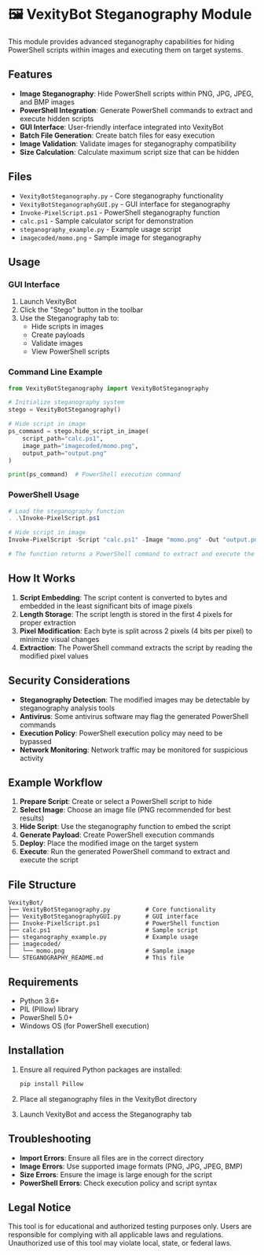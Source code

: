 # 🖼️ VexityBot Steganography Module

This module provides advanced steganography capabilities for hiding PowerShell scripts within images and executing them on target systems.

## Features

- **Image Steganography**: Hide PowerShell scripts within PNG, JPG, JPEG, and BMP images
- **PowerShell Integration**: Generate PowerShell commands to extract and execute hidden scripts
- **GUI Interface**: User-friendly interface integrated into VexityBot
- **Batch File Generation**: Create batch files for easy execution
- **Image Validation**: Validate images for steganography compatibility
- **Size Calculation**: Calculate maximum script size that can be hidden

## Files

- `VexityBotSteganography.py` - Core steganography functionality
- `VexityBotSteganographyGUI.py` - GUI interface for steganography
- `Invoke-PixelScript.ps1` - PowerShell steganography function
- `calc.ps1` - Sample calculator script for demonstration
- `steganography_example.py` - Example usage script
- `imagecoded/momo.png` - Sample image for steganography

## Usage

### GUI Interface

1. Launch VexityBot
2. Click the "Stego" button in the toolbar
3. Use the Steganography tab to:
   - Hide scripts in images
   - Create payloads
   - Validate images
   - View PowerShell scripts

### Command Line Example

```python
from VexityBotSteganography import VexityBotSteganography

# Initialize steganography system
stego = VexityBotSteganography()

# Hide script in image
ps_command = stego.hide_script_in_image(
    script_path="calc.ps1",
    image_path="imagecoded/momo.png", 
    output_path="output.png"
)

print(ps_command)  # PowerShell execution command
```

### PowerShell Usage

```powershell
# Load the steganography function
. .\Invoke-PixelScript.ps1

# Hide script in image
Invoke-PixelScript -Script "calc.ps1" -Image "momo.png" -Out "output.png"

# The function returns a PowerShell command to extract and execute the script
```

## How It Works

1. **Script Embedding**: The script content is converted to bytes and embedded in the least significant bits of image pixels
2. **Length Storage**: The script length is stored in the first 4 pixels for proper extraction
3. **Pixel Modification**: Each byte is split across 2 pixels (4 bits per pixel) to minimize visual changes
4. **Extraction**: The PowerShell command extracts the script by reading the modified pixel values

## Security Considerations

- **Steganography Detection**: The modified images may be detectable by steganography analysis tools
- **Antivirus**: Some antivirus software may flag the generated PowerShell commands
- **Execution Policy**: PowerShell execution policy may need to be bypassed
- **Network Monitoring**: Network traffic may be monitored for suspicious activity

## Example Workflow

1. **Prepare Script**: Create or select a PowerShell script to hide
2. **Select Image**: Choose an image file (PNG recommended for best results)
3. **Hide Script**: Use the steganography function to embed the script
4. **Generate Payload**: Create PowerShell execution commands
5. **Deploy**: Place the modified image on the target system
6. **Execute**: Run the generated PowerShell command to extract and execute the script

## File Structure

```
VexityBot/
├── VexityBotSteganography.py          # Core functionality
├── VexityBotSteganographyGUI.py       # GUI interface
├── Invoke-PixelScript.ps1             # PowerShell function
├── calc.ps1                           # Sample script
├── steganography_example.py           # Example usage
├── imagecoded/
│   └── momo.png                       # Sample image
└── STEGANOGRAPHY_README.md            # This file
```

## Requirements

- Python 3.6+
- PIL (Pillow) library
- PowerShell 5.0+
- Windows OS (for PowerShell execution)

## Installation

1. Ensure all required Python packages are installed:
   ```bash
   pip install Pillow
   ```

2. Place all steganography files in the VexityBot directory

3. Launch VexityBot and access the Steganography tab

## Troubleshooting

- **Import Errors**: Ensure all files are in the correct directory
- **Image Errors**: Use supported image formats (PNG, JPG, JPEG, BMP)
- **Size Errors**: Ensure the image is large enough for the script
- **PowerShell Errors**: Check execution policy and script syntax

## Legal Notice

This tool is for educational and authorized testing purposes only. Users are responsible for complying with all applicable laws and regulations. Unauthorized use of this tool may violate local, state, or federal laws.
